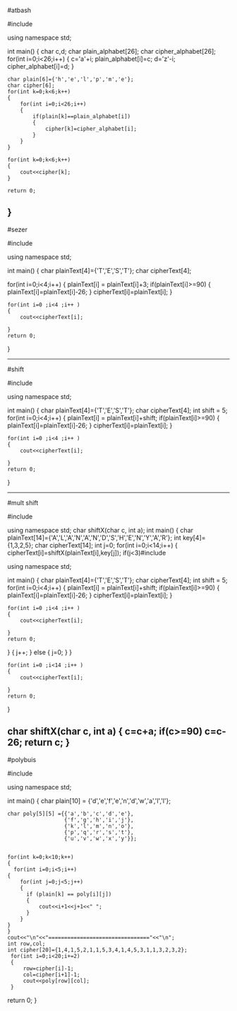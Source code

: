 #atbash

#include <iostream>

using namespace std;

int main()
{
    char c,d;
    char plain_alphabet[26];
    char cipher_alphabet[26];
    for(int i=0;i<26;i++)
    {
        c='a'+i;
        plain_alphabet[i]=c;
        d='z'-i;
        cipher_alphabet[i]=d;
    }

    char plain[6]={'h','e','l','p','m','e'};
    char cipher[6];
    for(int k=0;k<6;k++)
    {
        for(int i=0;i<26;i++)
        {
            if(plain[k]==plain_alphabet[i])
            {
                cipher[k]=cipher_alphabet[i];
            }
        }
    }

    for(int k=0;k<6;k++)
    {
        cout<<cipher[k];
    }

    return 0;
}
-----------------------------------
#sezer

#include <iostream>

using namespace std;

int main()
{
   char plainText[4]={'T','E','S','T'};
   char cipherText[4];

   for(int i=0;i<4;i++)
   {
       plainText[i] = plainText[i]+3;
        if(plainText[i]>=90)
         {
           plainText[i]=plainText[i]-26;
         }
       cipherText[i]=plainText[i];
   }

    for(int i=0 ;i<4 ;i++ )
    {
        cout<<cipherText[i];

    }
    return 0;
}

--------------------------------------
#shift

#include <iostream>

using namespace std;

int main()
{
   char plainText[4]={'T','E','S','T'};
   char cipherText[4];
   int shift = 5;
   for(int i=0;i<4;i++)
   {
       plainText[i] = plainText[i]+shift;
        if(plainText[i]>=90)
         {
           plainText[i]=plainText[i]-26;
         }
       cipherText[i]=plainText[i];
   }

    for(int i=0 ;i<4 ;i++ )
    {
        cout<<cipherText[i];

    }
    return 0;
}

----------------------------------
#mult shift

#include <iostream>

using namespace std;
char shiftX(char c, int a);
int main()
{
   char plainText[14]={'A','L','A','N','A','N','D','S','H','E','N','Y','A','R'};
   int key[4]={1,3,2,5};
   char cipherText[14];
   int j=0;
   for(int i=0;i<14;i++)
   {
       cipherText[i]=shiftX(plainText[i],key[j]);
       if(j<3)#include <iostream>

using namespace std;

int main()
{
   char plainText[4]={'T','E','S','T'};
   char cipherText[4];
   int shift = 5;
   for(int i=0;i<4;i++)
   {
       plainText[i] = plainText[i]+shift;
        if(plainText[i]>=90)
         {
           plainText[i]=plainText[i]-26;
         }
       cipherText[i]=plainText[i];
   }

    for(int i=0 ;i<4 ;i++ )
    {
        cout<<cipherText[i];

    }
    return 0;
}
       {
           j++;
       }
       else
       {
           j=0;
       }
   }

    for(int i=0 ;i<14 ;i++ )
    {
        cout<<cipherText[i];

    }
    return 0;
}

char shiftX(char c, int a)
{
    c=c+a;
    if(c>=90)
        c=c-26;
    return c;
}
---------------------------------------
#polybuis

#include <iostream>

using namespace std;

int main()
{
    char plain[10] = {'d','e','f','e','n','d','w','a','l','l'};

    char poly[5][5] ={{'a','b','c','d','e'},
                      {'f','g','h','i','j'},
                      {'k','l','m','n','o'},
                      {'p','q','r','s','t'},
                      {'u','v','w','x','y'}};


    for(int k=0;k<10;k++)
    {
      for(int i=0;i<5;i++)
    {
        for(int j=0;j<5;j++)
        {
          if (plain[k] == poly[i][j])
          {
              cout<<i+1<<j+1<<" ";
          }
        }
    }
    }
    cout<<"\n"<<"================================"<<"\n";
    int row,col;
    int cipher[20]={1,4,1,5,2,1,1,5,3,4,1,4,5,3,1,1,3,2,3,2};
     for(int i=0;i<20;i+=2)
     {
         row=cipher[i]-1;
         col=cipher[i+1]-1;
         cout<<poly[row][col];
     }
return 0;
}
